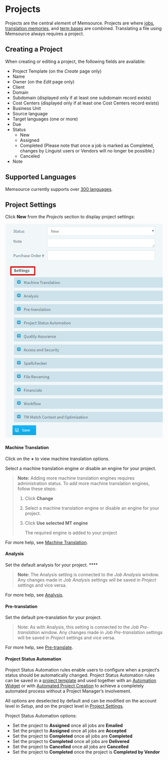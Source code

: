 # Projects



Projects are the central *elemen*t of Memsource. Projects are where [jobs](https://help.memsource.com/hc/en-us/articles/115003691852-Jobs), [translation memories](https://help.memsource.com/hc/en-us/articles/115003692212-Translation-Memories), and [term bases](https://help.memsource.com/hc/en-us/articles/115003681851-Term-Bases) are combined. Translating a file using Memsource always requires a project.



## Creating a Project

When creating or editing a project, the following fields are available:

- Project Template (on the *Create* page only)
- Name
- Owner (on the *Edit* page only)
- Client
- Domain
- Subdomain (displayed only if at least one subdomain record exists)
- Cost Centers (displayed only if at least one Cost Centers record exists)
- Business Unit
- Source language
- Target languages (one or more)
- Due
- Status
  - New
  - Assigned
  - Completed (Please note that once a job is marked as Completed, changes by Linguist users or Vendors will no longer be possible.)
  - Canceled
- Note 

##  **Supported Languages**

 Memsource currently supports over [300 languages](https://help.memsource.com/hc/en-us/articles/115003929811-Supported-Languages). 

##  **Project Settings**

 Click **New** from the *Projects* section to display project settings:

![1571045271984](https://github.com/mcguffieCZ/stuff/blob/master/assets/images/1571045271984.png)

#### Machine Translation

 Click on the **+** to view machine translation options.

 Select a machine translation engine or disable an engine for your project.

>  **Note:** Adding more machine translation engines requires administration status. 
>  To add more machine translation engines, follow these steps:  
>
> 1. Click **Change**  
>
> 2. Select a machine translation engine or disable an engine for your project.
>
> 3. Click **Use selected MT engine**
>
>    The required engine is added to your project

For more help, see [Machine Translation](https://help.memsource.com/hc/en-us/articles/115003934452). 

#### Analysis

Set the default analysis for your project. ****

> **Note:** The Analysis setting is connected to the *Job Analysis* window. Any changes made in *Job Analysis* settings will be saved in *Project* settings and vice versa. 

For more help, see [Analysis](https://help.memsource.com/hc/en-us/articles/360002826872-Analysis).

#### Pre-translation

Set the default pre-translation for your project. 

> Note: As with Analysis, this setting is connected to the *Job Pre-translation* window. Any changes made in *Job Pre-translation* settings will be saved in *Project* settings and vice versa. 

For more help, see [Pre-translate](https://help.memsource.com/hc/en-us/articles/360002841231-Pre-translate-jobs).

#### Project Status Automation

Project Status Automation rules enable users to configure when a project‘s status should be automatically changed. Project Status Automation rules can be saved in a [project template](https://help.memsource.com/hc/en-us/articles/115003483952-Project-Templates) and used together with an [Automation Widget](https://help.memsource.com/hc/en-us/articles/115003941812-Automation-Widget) or with [Automated Project Creation](https://help.memsource.com/hc/en-us/articles/115003460931-How-to-setup-and-use-the-Automated-Project-Creation) to achieve a completely automated process without a Project Manager’s involvement.

All options are deselected by default and can be modified on the account level in *Setup*, and on the project level in [Project Settings](https://help.memsource.com/hc/en-us/articles/115003680771-Projects#Project_Settings_1). 

Project Status Automation options:

- Set the project to **Assigned** once all jobs are **Emailed**
- Set the project to **Assigned** once all jobs are **Accepted**
- Set the project to **Completed** once all jobs are **Completed**
- Set the project to **Completed** once all jobs are **Delivered**
- Set the project to **Cancelled** once all jobs are **Cancelled**
- Set the project to **Completed** once the project is **Completed by Vendor**